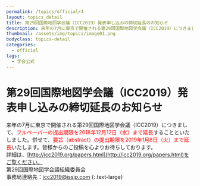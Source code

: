 ```yaml
---
permalink: /topics/official/4
layout: topics_detail
title: 第29回国際地図学会議（ICC2019）発表申し込みの締切延長のお知らせ
description: 来年の7月に東京で開催される第29回国際地図学会議（ICC2019）につきまして、フルペーパーの提出期限を2018年12月12日（水）まで延長することといたしました。併せて、要旨（abstract）の提出期限を2019年1月8日（火）まで延長いたします。皆様からのご投稿を心よりお待ちしております。
thumbnail: /assets/img/topics/image01.png
bodyclass: topics-detail
categories:
  - official
tags:
  - 学会公式
---
```


# 第29回国際地図学会議（ICC2019）発表申し込みの締切延長のお知らせ

来年の7月に東京で開催される第29回国際地図学会議（ICC2019）につきまして、<span style="color: red">フルペーパーの提出期限を2018年12月12日（水）まで延長</span>することといたしました。併せて、<span style="color: red">要旨（abstract）の提出期限を2019年1月8日（火）まで延長</span>いたします。皆様からのご投稿を心よりお待ちしております。<br>
詳細は、[http://icc2019.org/papers.html](http://icc2019.org/papers.html)をご覧ください。<br>
第29回国際地図学会議組織委員会<br>
事務局連絡先：[icc2019@issjp.com](<mailto:icc2019@issjp.com>)
{:.text-large}
